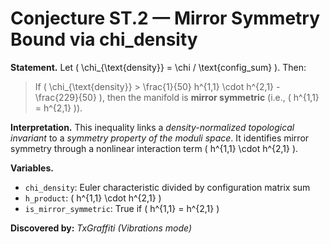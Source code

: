 # Conjecture ST.2 — Mirror Symmetry Bound via chi_density

**Statement.**
Let \( \chi_{\text{density}} = \chi / \text{config\_sum} \). Then:

> If \( \chi_{\text{density}} > \frac{1}{50} h^{1,1} \cdot h^{2,1} - \frac{229}{50} \),
> then the manifold is **mirror symmetric** (i.e., \( h^{1,1} = h^{2,1} \)).

**Interpretation.**
This inequality links a *density-normalized topological invariant* to a *symmetry property of the moduli space*. It identifies mirror symmetry through a nonlinear interaction term \( h^{1,1} \cdot h^{2,1} \).

**Variables.**

- `chi_density`: Euler characteristic divided by configuration matrix sum
- `h_product`: \( h^{1,1} \cdot h^{2,1} \)
- `is_mirror_symmetric`: True if \( h^{1,1} = h^{2,1} \)

**Discovered by:** *TxGraffiti (Vibrations mode)*
